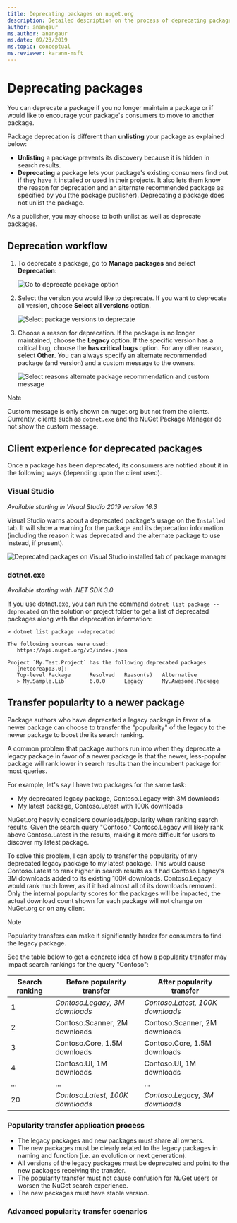```yaml
---
title: Deprecating packages on nuget.org
description: Detailed description on the process of deprecating packages and how the clients shows this information
author: anangaur
ms.author: anangaur
ms.date: 09/23/2019
ms.topic: conceptual
ms.reviewer: karann-msft
---
```


# Deprecating packages

You can deprecate a package if you no longer maintain a package or if would like to encourage your package's consumers to move to another package. 

Package deprecation is different than **unlisting** your package as explained below:
* **Unlisting** a package prevents its discovery because it is hidden in search results. 
* **Deprecating** a package lets your package's existing consumers find out if they have it installed or used in their projects. It also lets them know the reason for deprecation and an alternate recommended package as specified by you (the package publisher). Deprecating a package does not unlist the package. 

As a publisher, you may choose to both unlist as well as deprecate packages.

## Deprecation workflow
1. To deprecate a package, go to **Manage packages** and select **Deprecation**:

    ![Go to deprecate package option](media/deprecation-select-option.png)

2. Select the version you would like to deprecate. If you want to deprecate all version, choose **Select all versions** option.

    ![Select package versions to deprecate](media/deprecation-select-version.png)

3. Choose a reason for deprecation. If the package is no longer maintained, choose the **Legacy** option. If the specific version has a critical bug, choose the **has critical bugs** option. For any other reason, select **Other**. You can always specify an alternate recommended package (and version) and a custom message to the owners. 

    ![Select reasons alternate package recommendation and custom message](media/deprecation-save.png)

> [!Note]
> Custom message is only shown on nuget.org but not from the clients. Currently, clients such as `dotnet.exe` and the NuGet Package Manager do not show the custom message.

## Client experience for deprecated packages
Once a package has been deprecated, its consumers are notified about it in the following ways (depending upon the client used).

### Visual Studio 
*Available starting in Visual Studio 2019 version 16.3*

Visual Studio warns about a deprecated package's usage on the `Installed` tab. It will show a warning for the package and its deprecation information (including the reason it was deprecated and the alternate package to use instead, if present).

   ![Deprecated packages on Visual Studio installed tab of package manager](media/deprecation-vs.png)

### dotnet.exe
*Available starting with .NET SDK 3.0*

If you use dotnet.exe, you can run the command `dotnet list package --deprecated` on the solution or project folder to get a list of deprecated packages along with the deprecation information:

```
> dotnet list package --deprecated

The following sources were used:
   https://api.nuget.org/v3/index.json

Project `My.Test.Project` has the following deprecated packages
   [netcoreapp3.0]:
   Top-level Package      Resolved   Reason(s)   Alternative
   > My.Sample.Lib        6.0.0      Legacy      My.Awesome.Package

```

## Transfer popularity to a newer package

Package authors who have deprecated a legacy package in favor of a newer package can choose to transfer the "popularity" of the legacy to the newer package to boost the its search ranking. 

A common problem that package authors run into when they deprecate a legacy package in favor of a newer package is that the newer, less-popular package will rank lower in search results than the incumbent package for most queries.

For example, let's say I have two packages for the same task: 
* My deprecated legacy package, Contoso.Legacy with 3M downloads
* My latest package, Contoso.Latest with 100K downloads

NuGet.org heavily considers downloads/popularity when ranking search results. Given the search query "Contoso," Contoso.Legacy will likely rank above Contoso.Latest in the results, making it more difficult for users to discover my latest package.

To solve this problem, I can apply to transfer the popularity of my deprecated legacy package to my latest package. This would cause Contoso.Latest to rank higher in search results as if had Contoso.Legacy's 3M downloads added to its existing 100K downloads. Contoso.Legacy would rank much lower, as if it had almost all of its downloads removed.  Only the internal popularity scores for the packages will be impacted, the actual download count shown for each package will not change on NuGet.org or on any client.

> [!Note]
> Popularity transfers can make it significantly harder for consumers to find the legacy package.

See the table below to get a concrete idea of how a popularity transfer may impact search rankings for the query "Contoso":

| Search ranking 	| Before popularity transfer     	| After popularity transfer      	|
|----------------	|--------------------------------	|--------------------------------	|
| 1              	| *Contoso.Legacy, 3M downloads*  	| *Contoso.Latest, 100K downloads* 	|
| 2              	| Contoso.Scanner, 2M downloads  	| Contoso.Scanner, 2M downloads  	|
| 3              	| Contoso.Core,  1.5M downloads  	| Contoso.Core,  1.5M downloads  	|
| 4              	| Contoso.UI, 1M downloads       	| Contoso.UI, 1M downloads       	|
| ...            	| ...                            	| ...                            	|
| 20             	| *Contoso.Latest, 100K downloads* 	| *Contoso.Legacy, 3M downloads*   	|

### Popularity transfer application process

* The legacy packages and new packages must share all owners.
* The new packages must be clearly related to the legacy packages in naming and function (i.e. an evolution or next generation).
* All versions of the legacy packages must be deprecated and point to the new packages receiving the transfer.
* The popularity transfer must not cause confusion for NuGet users or worsen the NuGet search experience.
* The new packages must have stable version.

### Advanced popularity transfer scenarios


